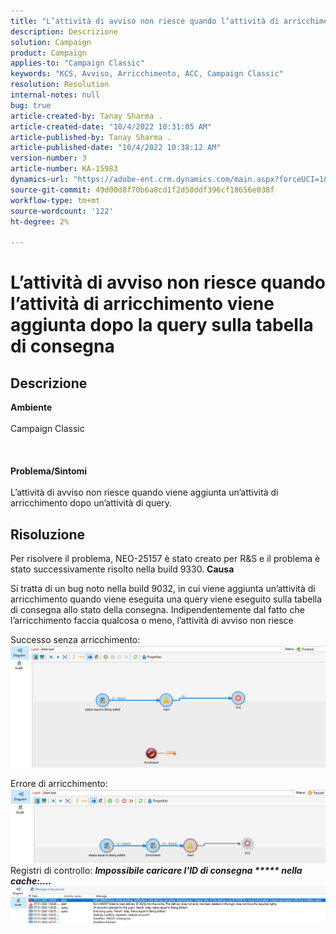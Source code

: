 ```yaml
---
title: "L’attività di avviso non riesce quando l’attività di arricchimento viene aggiunta dopo la query sulla tabella di consegna"
description: Descrizione
solution: Campaign
product: Campaign
applies-to: "Campaign Classic"
keywords: "KCS, Avviso, Arricchimento, ACC, Campaign Classic"
resolution: Resolution
internal-notes: null
bug: true
article-created-by: Tanay Sharma .
article-created-date: "10/4/2022 10:31:05 AM"
article-published-by: Tanay Sharma .
article-published-date: "10/4/2022 10:38:12 AM"
version-number: 3
article-number: KA-15983
dynamics-url: "https://adobe-ent.crm.dynamics.com/main.aspx?forceUCI=1&pagetype=entityrecord&etn=knowledgearticle&id=cccb6ba2-cf43-ed11-bba2-0022480868ff"
source-git-commit: 49d00d8f70b6a8cd1f2d50ddf396cf18656e038f
workflow-type: tm+mt
source-wordcount: '122'
ht-degree: 2%

---
```


# L’attività di avviso non riesce quando l’attività di arricchimento viene aggiunta dopo la query sulla tabella di consegna

## Descrizione

<b>Ambiente</b><br><br>Campaign Classic<br><br> <br><br><b>Problema/Sintomi</b><br><br>L’attività di avviso non riesce quando viene aggiunta un’attività di arricchimento dopo un’attività di query. <br>

## Risoluzione


Per risolvere il problema, NEO-25157 è stato creato per R&amp;S e il problema è stato successivamente risolto nella build 9330.
<b>Causa</b>


Si tratta di un bug noto nella build 9032, in cui viene aggiunta un’attività di arricchimento quando viene eseguita una query<b> </b>viene eseguito sulla tabella di consegna allo stato della consegna. Indipendentemente dal fatto che l’arricchimento faccia qualcosa o meno, l’attività di avviso non riesce

Successo senza arricchimento:
![](assets/ab975c07-d043-ed11-bba2-0022480868ff.png)

Errore di arricchimento:
![](assets/ad975c07-d043-ed11-bba2-0022480868ff.png)
Registri di controllo: <b>*Impossibile caricare l&#39;ID di consegna \*\*\*\*\* nella cache:....</b>*
![](assets/ac975c07-d043-ed11-bba2-0022480868ff.png)
